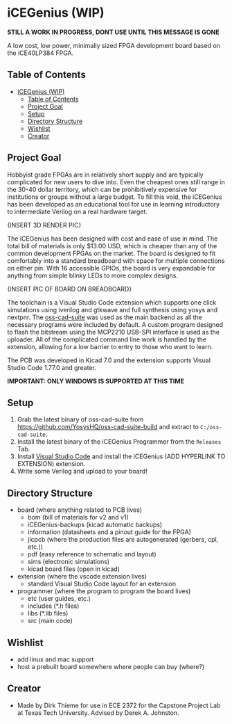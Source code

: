 # iCEGenius (WIP)

**STILL A WORK IN PROGRESS, DONT USE UNTIL THIS MESSAGE IS GONE**

A low cost, low power, minimally sized FPGA development board based on the iCE40LP384 FPGA.

## Table of Contents
- [iCEGenius (WIP)](#icegenius-wip)
  - [Table of Contents](#table-of-contents)
  - [Project Goal](#project-goal)
  - [Setup](#setup)
  - [Directory Structure](#directory-structure)
  - [Wishlist](#wishlist)
  - [Creator](#creator)

## Project Goal

Hobbyist grade FPGAs are in relatively short supply and are typically complicated for new users to dive into. Even the cheapest ones still range in the 30-40 dollar territory, which can be prohibitively expensive for institutions or groups without a large budget. To fill this void, the iCEGenius has been developed as an educational tool for use in learning introductory to intermediate Verilog on a real hardware target.

{INSERT 3D RENDER PIC}

The iCEGenius has been designed with cost and ease of use in mind. The total bill of materials is only $13.00 USD, which is cheaper than any of the common development FPGAs on the market. The board is designed to fit comfortably into a standard breadboard with space for multiple connections on either pin. With 16 accessible GPIOs, the board is very expandable for anything from simple blinky LEDs to more complex designs.

{INSERT PIC OF BOARD ON BREADBOARD}

The toolchain is a Visual Studio Code extension which supports one click simulations using iverilog and gtkwave and full synthesis using yosys and nextpnr. The [oss-cad-suite](https://github.com/YosysHQ/oss-cad-suite-build) was used as the main backend as all the necessary programs were included by default. A custom program designed to flash the bitstream using the MCP2210 USB-SPI interface is used as the uploader. All of the complicated command line work is handled by the extension, allowing for a low barrier to entry to those who want to learn.

The PCB was developed in Kicad 7.0 and the extension supports Visual Studio Code 1.77.0 and greater.

**IMPORTANT: ONLY WINDOWS IS SUPPORTED AT THIS TIME**

## Setup

1. Grab the latest binary of oss-cad-suite from https://github.com/YosysHQ/oss-cad-suite-build and extract to `C:/oss-cad-suite`.
2. Install the latest binary of the iCEGenius Programmer from the `Releases` Tab.
3. Install [Visual Studio Code](https://code.visualstudio.com) and install the iCEGenius (ADD HYPERLINK TO EXTENSION) extension.
4. Write some Verilog and upload to your board!

## Directory Structure

- board (where anything related to PCB lives)
  - bom (bill of materials for v2 and v1)
  - iCEGenius-backups (kicad automatic backups)
  - information (datasheets and a pinout guide for the FPGA)
  - jlcpcb (where the production files are autogenerated (gerbers, cpl, etc.))
  - pdf (easy reference to schematic and layout)
  - sims (electronic simulations)
  - kicad board files (open in kicad)
- extension (where the vscode extension lives)
  - standard Visual Studio Code layout for an extension
- programmer (where the program to program the board lives)
  - etc (user guides, etc.)
  - includes (*.h files)
  - libs (*.lib files)
  - src (main code)

## Wishlist
- add linux and mac support
- host a prebuilt board somewhere where people can buy (where?)

## Creator
- Made by Dirk Thieme for use in ECE 2372 for the Capstone Project Lab at Texas Tech University. Advised by Derek A. Johnston.




































































